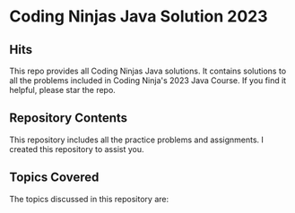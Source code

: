 # Coding Ninjas Java Solution 2023

## Hits
This repo provides all Coding Ninjas Java solutions. It contains solutions to all the problems included in Coding Ninja's 2023 Java Course. If you find it helpful, please star the repo.

## Repository Contents
This repository includes all the practice problems and assignments. I created this repository to assist you.

## Topics Covered
The topics discussed in this repository are:


